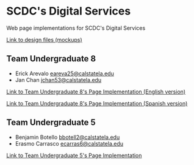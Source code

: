 # SCDC's Digital Services
Web page implementations for SCDC's Digital Services

[Link to design files \(mockups\)](https://research-and-development-2024.github.io/websites-for-good-2024-scdc/Mockups.pdf)

## Team Undergraduate 8
- Erick Arevalo eareva25@calstatela.edu
- Jan Chan jchan53@calstatela.edu

[Link to Team Undergraduate 8's Page Implementation \(English version\)](https://research-and-development-2024.github.io/websites-for-good-2024-scdc/ueight/index-EN.html)

[Link to Team Undergraduate 8's Page Implementation \(Spanish version\)](https://research-and-development-2024.github.io/websites-for-good-2024-scdc/ueight/index-ES.html)

## Team Undergraduate 5
- Benjamin Botello bbotell2@calstatela.edu
- Erasmo Carrasco ecarras6@calstatela.edu

[Link to Team Undergraduate 5's Page Implementation](https://research-and-development-2024.github.io/websites-for-good-2024-scdc/ufive/index.html)
